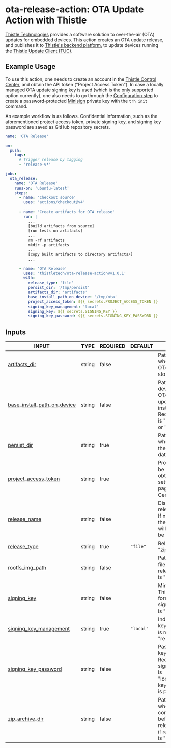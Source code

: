 # ota-release-action: OTA Update Action with Thistle

[Thistle Technologies](https://thistle.tech/) provides a software solution to
over-the-air (OTA) updates for embedded devices.  This action creates an OTA
update release, and publishes it to [Thistle's backend
platform](https://app.thistle.tech/), to update devices running the [Thistle
Update Client (TUC)](https://docs.thistle.tech/update/cli#update-client-usage).

## Example Usage

To use this action, one needs to create an account in the [Thistle Control
Center](https://app.thistle.tech), and obtain the API token ("Project Access
Token"). In case a locally managed OTA update signing key is used (which is the
only supported option currently), one also needs to go through the
[Configuration
step](https://docs.thistle.tech/update/get_started/file_update#configuration) to
create a password-protected [Minisign](https://jedisct1.github.io/minisign/)
private key with the `trh init` command.

An example workflow is as follows. Confidential information, such as the
aforementioned project access token, private signing key, and signing key
password are saved as GitHub repository secrets.

```yaml
name: 'OTA Release'

on:
  push:
    tags:
      # Trigger release by tagging
      - 'release-v*'

jobs:
  ota_release:
    name: 'OTA Release'
    runs-on: 'ubuntu-latest'
    steps:
      - name: 'Checkout source'
        uses: 'actions/checkout@v4'
    
      - name: 'Create artifacts for OTA release'
        run: |
          ...
          [build artifacts from source]
          [run tests on artifacts]
          ...
          rm -rf artifacts
          mkdir -p artifacts
          ...
          [copy built artifacts to directory artifacts/]
          ...

      - name: 'OTA Release'
        uses: 'thistletech/ota-release-action@v1.0.1'
        with:
          release_type: 'file'
          persist_dir: '/tmp/persist'
          artifacts_dir: 'artifacts'
          base_install_path_on_device: '/tmp/ota'
          project_access_token: ${{ secrets.PROJECT_ACCESS_TOKEN }}
          signing_key_management: 'local'
          signing_key: ${{ secrets.SIGNING_KEY }}
          signing_key_password: ${{ secrets.SIGNING_KEY_PASSWORD }}
```

## Inputs

<!-- AUTO-DOC-INPUT:START - Do not remove or modify this section -->

|                                                       INPUT                                                       |  TYPE  | REQUIRED |  DEFAULT  |                                                                           DESCRIPTION                                                                           |
|-------------------------------------------------------------------------------------------------------------------|--------|----------|-----------|-----------------------------------------------------------------------------------------------------------------------------------------------------------------|
|                      <a name="input_artifacts_dir"></a>[artifacts_dir](#input_artifacts_dir)                      | string |  false   |           |                                                Path to the directory where <br>OTA update artifacts are stored                                                  |
| <a name="input_base_install_path_on_device"></a>[base_install_path_on_device](#input_base_install_path_on_device) | string |  false   |           | Path to base directory on <br>device file system where OTA <br>update artifacts will be installed. <br>Required if release_type is "file" <br>or "zip_archive"  |
|                         <a name="input_persist_dir"></a>[persist_dir](#input_persist_dir)                         | string |   true   |           |                                                  Path to the directory where <br>the device can persist data                                                    |
|           <a name="input_project_access_token"></a>[project_access_token](#input_project_access_token)            | string |   true   |           |                             Project access token can be <br>obtained from the project settings <br>page in Thistle Control Center                               |
|                       <a name="input_release_name"></a>[release_name](#input_release_name)                        | string |  false   |           |                             Display name of the release. <br>If not provided or empty, <br>the unique manifest ID will <br>be used                              |
|                       <a name="input_release_type"></a>[release_type](#input_release_type)                        | string |   true   | `"file"`  |                                                       Release type ("file", "zip_archive", or "rootfs")                                                         |
|                   <a name="input_rootfs_img_path"></a>[rootfs_img_path](#input_rootfs_img_path)                   | string |  false   |           |                                        Path to the rootfs image <br>file. Required only if release_type <br>is "rootfs"                                         |
|                         <a name="input_signing_key"></a>[signing_key](#input_signing_key)                         | string |  false   |           |                               Minisign signing key in Thistle <br>format. Required only if signing_key_management <br>is "local"                                |
|        <a name="input_signing_key_management"></a>[signing_key_management](#input_signing_key_management)         | string |   true   | `"local"` |                                               Indicates how the signing key <br>is managed ("local" or "remote")                                                |
|           <a name="input_signing_key_password"></a>[signing_key_password](#input_signing_key_password)            | string |  false   |           |             Password for the signing key. <br>Required only if signing_key_management is <br>"local" and the signing key <br>is password protected              |
|                   <a name="input_zip_archive_dir"></a>[zip_archive_dir](#input_zip_archive_dir)                   | string |  false   |           |                Path to the directory whose <br>content will be zipped before <br>releasing. Required only if release_type <br>is "zip_archive"                  |

<!-- AUTO-DOC-INPUT:END -->

